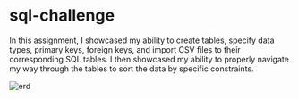 # sql-challenge

In this assignment, I showcased my ability to create tables, specify data types, primary keys, foreign keys, and import CSV files to their corresponding SQL tables. I then showcased my ability to properly navigate my way through the tables to sort the data by specific constraints.

![erd](QuickDBD-ERD.png)
